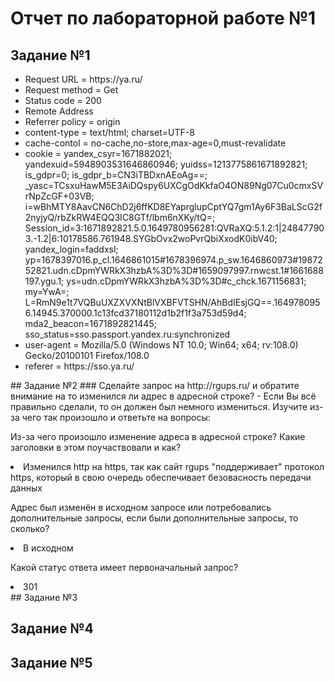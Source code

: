 # Отчет по лабораторной работе №1
## Задание №1
<ul>
    <li>Request URL = https://ya.ru/</li>
    <li>Request method = Get</li>
    <li>Status code =  200</li>
    <li>Remote Address</li>
    <li>Referrer policy = origin</li>
    <li>content-type = text/html; charset=UTF-8</li>
    <li>cache-contol = no-cache,no-store,max-age=0,must-revalidate</li>
    <li>cookie = yandex_csyr=1671882021; yandexuid=5948903531646860946; yuidss=1213775861671892821; is_gdpr=0; is_gdpr_b=CN3iTBDxnAEoAg==; _yasc=TCsxuHawM5E3AiDQspy6UXCgOdKkfaO4ON89Ng07Cu0cmxSVrNpZcGF+03VB; i=wBhMTY8AavCN6ChD2j6ffKD8EYaprglupCptYQ7gm1Ay6F3BaLScG2f2nyjyQ/rbZkRW4EQQ3IC8GTf/lbm6nXKy/tQ=; Session_id=3:1671892821.5.0.1649780956281:QVRaXQ:5.1.2:1|248477903.-1.2|6:10178586.761948.SYGbOvx2woPvrQbiXxodK0ibV40; yandex_login=faddxsl; yp=1678397016.p_cl.1646861015#1678396974.p_sw.1646860973#1987252821.udn.cDpmYWRkX3hzbA%3D%3D#1659097997.rnwcst.1#1661688197.ygu.1; ys=udn.cDpmYWRkX3hzbA%3D%3D#c_chck.1671156831; my=YwA=; L=RmN9e1t7VQBuUXZXVXNtBlVXBFVTSHN/AhBdIEsjGQ==.1649780956.14945.370000.1c13fcd37180112d1b2f1f3a753d59d4; mda2_beacon=1671892821445; sso_status=sso.passport.yandex.ru:synchronized</li>
    <li>user-agent = Mozilla/5.0 (Windows NT 10.0; Win64; x64; rv:108.0) Gecko/20100101 Firefox/108.0</li>
    <li>referer = https://sso.ya.ru/</li>
</ul>    
## Задание №2
### Сделайте запрос на http://rgups.ru/ и обратите внимание на то изменился ли адрес в адресной строке? - Если Вы всё правильно сделали, то он должен был немного измениться. Изучите из-за чего так произошло и ответьте на вопросы:
<p>Из-за чего произошло изменение адреса в адресной строке? Какие заголовки в этом поучаствовали и как?</p>
<li>Изменился http на https, так как сайт rgups "поддерживает" протокол https, который в свою очередь обеспечивает безовасность передачи данных</li>
<p>Адрес был изменён в исходном запросе или потребовались дополнительные запросы, если были дополнительные запросы, то сколько?</p>
<li>В исходном</li>
<p>Какой статус ответа имеет первоначальный запрос?</p>
<li>301</li>
## Задание №3

## Задание №4

## Задание №5
